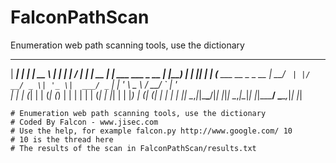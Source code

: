 # FalconPathScan
Enumeration web path scanning tools, use the dictionary


  ______    _                 _____      _   _      _____
 |  ____|  | |               |  __ \    | | | |    / ____|
 | |__ __ _| | ___ ___  _ __ | |__) |_ _| |_| |__ | (___   ___ __ _ _ __
 |  __/ _` | |/ __/ _ \| '_ \|  ___/ _` | __| '_ \ \___ \ / __/ _` | '_ \
 | | | (_| | | (_| (_) | | | | |  | (_| | |_| | | |____) | (_| (_| | | | |
 |_|  \__,_|_|\___\___/|_| |_|_|   \__,_|\__|_| |_|_____/ \___\__,_|_| |_|


    # Enumeration web path scanning tools, use the dictionary
    # Coded By Falcon - www.jisec.com
    # Use the help, for example falcon.py http://www.google.com/ 10
    # 10 is the thread here
    # The results of the scan in FalconPathScan/results.txt
    
    